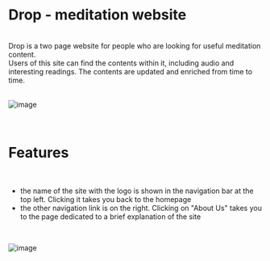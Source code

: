 <h1>Drop - meditation website</h1> <br>
Drop is a two page website for people who are looking for useful meditation content. <br>
Users of this site can find the contents within it, including audio and interesting readings. The contents are updated and enriched from time to time. <br>
<br>

![image](https://github.com/mick-s9/CodeInstitute-Project-1/assets/65968792/cebfc1d6-c01d-42ef-bf68-9efa5bd4e8f1) <br>

<br>
<h1>Features</h1> <br>
<ul>
  <li>the name of the site with the logo is shown in the navigation bar at the top left. Clicking it takes you back to the homepage</li>
  <li>the other navigation link is on the right. Clicking on "About Us" takes you to the page dedicated to a brief explanation of the site</li>
</ul>  
<br>

![image](https://github.com/mick-s9/CodeInstitute-Project-1/assets/65968792/11222756-b9be-4603-a1e5-2159e282a47f)

